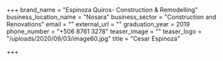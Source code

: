 +++
brand_name = "Espinoza Quiros- Construction & Remodelling"
business_location_name = "Nosara"
business_sector = "Construction and Renovations"
email = ""
external_url = ""
graduation_year = 2019
phone_number = "+506 8761 3278"
teaser_image = ""
teaser_logo = "/uploads/2020/09/03/image60.jpg"
title = "Cesar Espinoza"

+++
